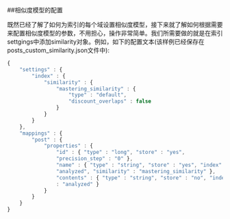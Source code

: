 ##相似度模型的配置

既然已经了解了如何为索引的每个域设置相似度模型，接下来就了解如何根据需要来配置相似度模型的参数，不用担心，操作非常简单。我们所需要做的就是在索引settgings中添加similarity对象。例如，如下的配置文本(该样例已经保存在posts_custom_similarity.json文件中):
```javascript
{
    "settings" : {
        "index" : {
            "similarity" : {
                "mastering_similarity" : {
                    "type" : "default",
                    "discount_overlaps" : false
                }
            }
        }
    },
    "mappings" : {
        "post" : {
            "properties" : {
                "id" : { "type" : "long", "store" : "yes",
                "precision_step" : "0" },
                "name" : { "type" : "string", "store" : "yes", "index" :
                "analyzed", "similarity" : "mastering_similarity" },
                "contents" : { "type" : "string", "store" : "no", "index"
                : "analyzed" }
            }
        }
    }
}
```
